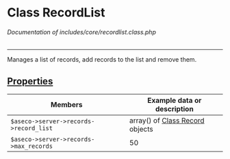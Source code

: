 # Class RecordList
###### Documentation of includes/core/recordlist.class.php


***


Manages a list of records, add records to the list and remove them.



## [Properties](_#Properties)


| Members								| Example data or description
|-----------------------------------------------------------------------|----------------------------
| `$aseco->server->records->record_list`				| array() of [Class Record](/development/classes/record.php) objects
| `$aseco->server->records->max_records`				| 50

